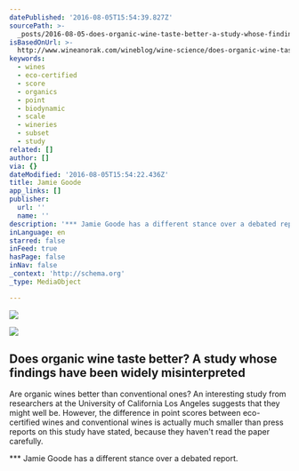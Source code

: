 ```yaml
---
datePublished: '2016-08-05T15:54:39.827Z'
sourcePath: >-
  _posts/2016-08-05-does-organic-wine-taste-better-a-study-whose-findings-have.md
isBasedOnUrl: >-
  http://www.wineanorak.com/wineblog/wine-science/does-organic-wine-taste-better-a-study-whose-findings-have-been-widely-misinterpreted
keywords:
  - wines
  - eco-certified
  - score
  - organics
  - point
  - biodynamic
  - scale
  - wineries
  - subset
  - study
related: []
author: []
via: {}
dateModified: '2016-08-05T15:54:22.436Z'
title: Jamie Goode
app_links: []
publisher:
  url: ''
  name: ''
description: '*** Jamie Goode has a different stance over a debated report.'
inLanguage: en
starred: false
inFeed: true
hasPage: false
inNav: false
_context: 'http://schema.org'
_type: MediaObject

---
```

![](https://the-grid-user-content.s3-us-west-2.amazonaws.com/247cd7ca-e1b4-4fe2-a298-26a936be5f86.jpg)

<article style=""><img src="https://s3-us-west-2.amazonaws.com/the-grid-img/p/d4a3ac99c46a762f55c27903ab59709c3c48eda5.jpg" /><h1>Does organic wine taste better? A study whose findings have been widely misinterpreted</h1><p>Are organic wines better than conventional ones? An interesting study from researchers at the University of California Los Angeles suggests that they might well be. However, the difference in point scores between eco-certified wines and conventional wines is actually much smaller than press reports on this study have stated, because they haven't read the paper carefully.</p></article>

\*\*\* Jamie Goode has a different stance over a debated report.
